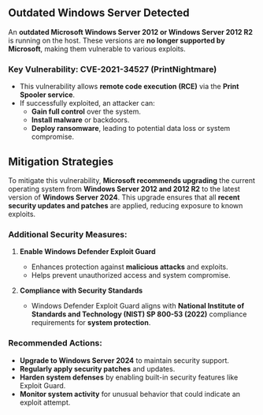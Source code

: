## Outdated Windows Server Detected

An **outdated Microsoft Windows Server 2012 or Windows Server 2012 R2** is running on the host. These versions are **no longer supported by Microsoft**, making them vulnerable to various exploits.

### Key Vulnerability: **CVE-2021-34527 (PrintNightmare)**
- This vulnerability allows **remote code execution (RCE)** via the **Print Spooler service**.
- If successfully exploited, an attacker can:
  - **Gain full control** over the system.
  - **Install malware** or backdoors.
  - **Deploy ransomware**, leading to potential data loss or system compromise.

## Mitigation Strategies
To mitigate this vulnerability, **Microsoft recommends upgrading** the current operating system from **Windows Server 2012 and 2012 R2** to the latest version of **Windows Server 2024**. This upgrade ensures that all **recent security updates and patches** are applied, reducing exposure to known exploits.

### Additional Security Measures:
1. **Enable Windows Defender Exploit Guard**  
   - Enhances protection against **malicious attacks** and exploits.
   - Helps prevent unauthorized access and system compromise.

2. **Compliance with Security Standards**  
   - Windows Defender Exploit Guard aligns with **National Institute of Standards and Technology (NIST) SP 800-53 (2022)** compliance requirements for **system protection**.

### Recommended Actions:
- **Upgrade to Windows Server 2024** to maintain security support.
- **Regularly apply security patches** and updates.
- **Harden system defenses** by enabling built-in security features like Exploit Guard.
- **Monitor system activity** for unusual behavior that could indicate an exploit attempt.
